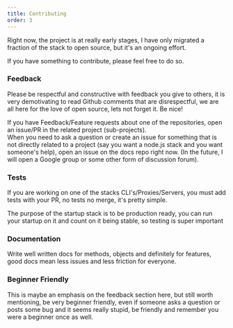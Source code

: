 ```yaml
---
title: Contributing
order: 3
---
```


Right now, the project is at really early stages, I have only migrated a fraction of the stack to open source, but it's an ongoing effort.

If you have something to contribute, please feel free to do so.

### Feedback

Please be respectful and constructive with feedback you give to others, it is very demotivating to read Github comments that are disrespectful, we are all here for the love of open source, lets not forget it. Be nice!

If you have Feedback/Feature requests about one of the repositories, open an issue/PR in the related project (sub-projects).  
When you need to ask a question or create an issue for something that is not directly related to a project (say you want a node.js stack and you want someone's help), open an issue on the docs repo right now. (In the future, I will open a Google group or some other form of discussion forum).

### Tests

If you are working on one of the stacks CLI's/Proxies/Servers, you must add tests with your PR, no tests no merge, it's pretty simple.

The purpose of the startup stack is to be production ready, you can run your startup on it and count on it being stable, so testing is super important

### Documentation

Write well written docs for methods, objects and definitely for features, good docs mean less issues and less friction for everyone.

### Beginner Friendly

This is maybe an emphasis on the feedback section here, but still worth mentioning, be very beginner friendly, even if someone asks a question or posts some bug and it seems really stupid, be friendly and remember you were a beginner once as well.